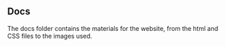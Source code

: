 ## Docs
The docs folder contains the materials for the website, from the html and CSS files to the images used.
